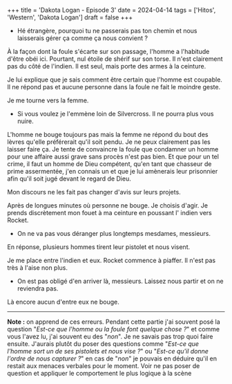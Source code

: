 +++
title = 'Dakota Logan - Episode 3'
date = 2024-04-14
tags = ['Hitos', 'Western', 'Dakota Logan']
draft = false
+++

- Hé étrangère, pourquoi tu ne passerais pas ton chemin et nous laisserais gérer ça comme ça nous convient ?

À la façon dont la foule s'écarte sur son passage, l'homme a l'habitude d'être obéi ici. Pourtant, nul étoile de shérif sur son torse. Il n'est clairement pas du côté de l'indien. Il est seul, mais porte des armes à la ceinture.

Je lui explique que je sais comment être certain que l'homme est coupable. Il ne répond pas et aucune personne dans la foule ne fait le moindre geste.

Je me tourne vers la femme.

- Si vous voulez je l'emmène loin de Silvercross. Il ne pourra plus vous nuire.

L'homme ne bouge toujours pas mais la femme ne répond du bout des lèvres qu'elle préférerait qu'il soit pendu.
Je ne peux clairement pas les laisser faire ça. Je tente de convaincre la foule que condamner un homme pour une affaire aussi grave sans procès n'est pas bien. Et que pour un tel crime, il faut un homme de Dieu compétent, qu'en tant que chasseur de prime assermentée, j'en connais un et que je lui amènerais leur prisonnier afin qu'il soit jugé devant le regard de Dieu.

Mon discours ne les fait pas changer d'avis sur leurs projets.

Après de longues minutes où personne ne bouge. Je choisis d'agir.
Je prends discrètement mon fouet à ma ceinture en poussant l' indien vers Rocket.

- On ne va pas vous déranger plus longtemps mesdames, messieurs.

En réponse, plusieurs hommes tirent leur pistolet et nous visent.

Je me place entre l'indien et eux. Rocket commence à piaffer. Il n'est pas très à l'aise non plus.

- On est pas obligé d'en arriver là, messieurs. Laissez nous partir et on ne reviendra pas.

Là encore aucun d'entre eux ne bouge.

-----

**Note :** on apprend de ces erreurs. Pendant cette partie j'ai souvent posé la question "*Est-ce que l'homme ou la foule font quelque chose ?*" et comme vous l'avez lu, j'ai souvent eu des "*non*". Je ne savais pas trop quoi faire ensuite. J'aurais plutôt du poser des questions comme "*Est-ce que l'homme sort un de ses pistolets et nous vise ?*" ou "*Est-ce qu'il donne l'ordre de nous capturer ?*" en cas de "*non*" je pouvais en déduire qu'il en restait aux menaces verbales pour le moment. Voir ne pas poser de question et appliquer le comportement le plus logique à la scène
